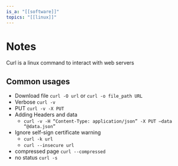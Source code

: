 ```yaml
---
is_a: "[[software]]"
topics: "[[linux]]"
---
```

# Notes
Curl is a linux command to interact with web servers

## Common usages
* Download file `curl -O url` or `curl -o file_path URL`
* Verbose `curl -v`
* PUT `curl -v -X PUT`
* Adding Headers and data
  * `curl -v -H “Content-Type: application/json” -X PUT –data “@data.json”`
* Ignore self-sign certificate warning
  * `curl -k url`
  * `curl --insecure url`
* compressed page `curl --compressed`
* no status `curl -s`

